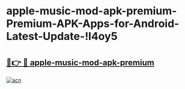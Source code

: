 # apple-music-mod-apk-premium-Premium-APK-Apps-for-Android-Latest-Update-!l4oy5

# <h2><a href="https://nn3sfo.esa.edu.pl?title=apple-music-mod-apk-premium&ref=l4oy5">🔗👉 🔴 apple-music-mod-apk-premium</a></h2>

[![acn](https://github.com/user-attachments/assets/0f9c940e-d8b0-45ae-aac7-cd30a18b3e1c)](https://nn3sfo.esa.edu.pl?title=apple-music-mod-apk-premium&ref=l4oy5)

